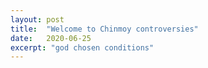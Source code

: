 ```yaml
---
layout: post
title:  "Welcome to Chinmoy controversies"
date:   2020-06-25
excerpt: "god chosen conditions"
---
```

